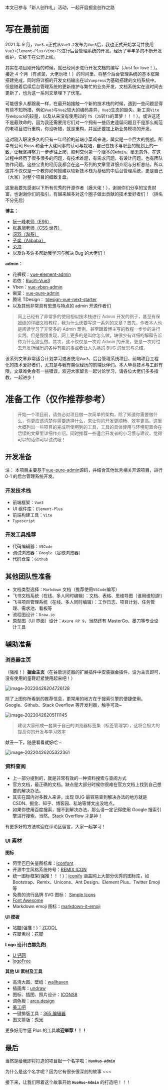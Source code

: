 本文已参与「新人创作礼」活动，一起开启掘金创作之路

# 写在最前面

2021 年 9 月，`Vue3.x`正式从`Vue3.2`发布为`Vue3`后，我也正式开始学习并使用`Vue3+Element-Plus+Vite+TS`进行后台管理系统的开发。经历了半年多的不断开发维护，它终于在公司上线。

其实在项目刚开始的时候，就已经同步进行开发文档的编写（Just for love！）。接近 4 个月（有点菜，大佬勿喷！）的时间里，将整个后台管理系统的基本框架搭建完成，同时将详细的开发文档输出在以`Vuepress`为基础搭建的文档系统中。但是随着后续后台管理系统的更新维护与繁忙的业务开发，文档系统实在没时间去更新了，也为这一系列文章埋下了伏笔。

可能很多人都跟我一样，在最开始接触一个新的技术栈的时候，遇到一些问题显得有些不知所措，例如`Vue3`与`Vue2`较大的编码差异、`Vue3`生态的缺失、新工具`Vite`与`Webpack`的较量，以及从来没有使用过的 `TS`（`JS`转`TS`的噩梦！！！）。或许这还不是最致命的，因为我还需要用它们对一个拥有一些历史遗留问题且不是那么规范的老项目进行重构，你没听错，就是重构，并且还要加上新业务模块的开发。

这对刚入职没多久的只有一年经验的前端小菜鸡来说，属实是一个巨大的挑战。所幸有公司 Boss 和全干大佬同事的认可与栽培，自己在技术与职业的规划上的一致，让我坚持努力一步步往上爬，顺利交付第一个版本的`Admin`。毫无意外，在这过程中经历了很多很多的问题，有技术难题，有需求问题，有设计问题，也有团队协作问题。这些宝贵的经历我都会在这一系列的文章里详细介绍与分析总结，所以这并不仅仅是一个教你如何搭建以较新技术栈为基础的中后台管理系统，更是自己（大家）对整个项目的细致复盘。

这里我要先感谢以下所有优秀的开源作者（膜大佬！），谢谢你们分享的宝贵财富，也谢谢你们的指引，有越来越多对这个圈子做出贡献的技术爱好者们！（排名不分先后）

**博主：**

- [阮一峰老师（ES6）](https://es6.ruanyifeng.com/)
- [张鑫旭老师（CSS 世界）](https://www.zhangxinxu.com/)
- [冴羽（淘系）](https://juejin.cn/user/712139234359182/posts)
- [子奕（Alibaba）](https://juejin.cn/user/3227821870163176/posts)
- [荣顶](https://juejin.cn/user/2858385963749223/posts)
- 以及许多许多帮助我学习与解决 Bug 的大佬们！

**admin：**

- 花裤衩：[vue-element-admin](https://github.com/PanJiaChen/vue-element-admin)
- 若依：[RuoYi-Vue3](https://github.com/yangzongzhuan/RuoYi-Vue3)
- Vben：[vue-vben-admin](https://github.com/anncwb/vue-vben-admin)
- 啝棠：[vue-pure-admin](https://github.com/xiaoxian521/vue-pure-admin)
- 腾讯 TDesign： [tdesign-vue-next-starter](https://github.com/tencent/tdesign-vue-next-starter)
- 以及其他非常具有思想与特点的 admin 开源作者们

> 网上已经有了非常多的使用相似技术栈进行 Admin 开发的例子，甚至有保姆级的详细文档教程，我为什么还要写这一系列的文章？首先，作者本人也是阅读学习了非常多的 Admin 案例，甚至跟着博主写的教程一步步的进行实践。但是慢慢发现，网上更多的是叫你怎么做，缺很少有详细的解释告诉你为什么这么做。其次，这不仅仅是一次对 Admin 的开发，更是一次对过去开发所经历的各种有趣的事或者让人头痛的 BUG 的反思与总结。

该系列文章非常适合计划学习或者使用`Vue3`、后台管理系统项目、前端项目工程化的技术爱好者们，尤其是与我有类似经历的前端伙伴们。本人毕竟技术与工龄有限，文章难免会有一些错误，欢迎大家留言一起讨论学习，请各位大佬们多多指教，一起进步！

# 准备工作（仅作推荐参考）

> 开始一个项目前，请务必对项目做一次简单的架构，除了知道你需要做什么，你更应该清楚你需要选择什么，来让你的开发更顺畅、效率更高。这里大概列出一些项目的完成所使用到的工具，工具的具体使用与环境配置会在后续的文章里详细作介绍。同时推荐一些适合开发者的小习惯与建议，觉得可以的话你可以试试哦！

## 开发准备

注： 本项目主要基于[vue-pure-admin](https://github.com/xiaoxian521/vue-pure-admin)源码，并结合其他优秀相关开源项目，进行 0-1 的后台管理系统开发。

### 开发技术栈

- 前端框架：`Vue3`
- UI 组件库：`Element-Plus`
- 前端构建工具：`Vite`
- `Typescript`

### 开发工具推荐

- 代码编辑器：`VSCode`
- 调试浏览器：`Google`（谷歌浏览器）
- 代码仓库：`Github`

## 其他团队性准备

- 文档类型选择：`Markdown` 文档（推荐使用`VSCode`编写）
- 飞书文档系统（在线、多人同时编辑）：文档、表格、思维导图（谁用谁知道!）
- 飞书项目管理系统（在线、多人同时编辑）：工作日志、项目计划、任务管理、需求池、看板等
- 流程图设计：`Draw.io`
- 原型图（UI 界面）设计：`Axure RP 9`，当然还有 MasterGo、墨刀等专业设计工具

## 辅助准备

### 浏览器主页

（强推！）**掘金主页**（在谷歌浏览器的扩展插件中安装掘金插件，设为主页即可，没有使用的童鞋赶紧使用起来吧！）

![image-20220426204726128](https://pictures-1312013355.cos.ap-guangzhou.myqcloud.com/pictures/202204262047406.png)

除了上图你所看到的推荐信息，更常用的地方在于搜索引擎的便捷使用。Google、Github、Stack Overflow 等开发利器，触手可及~

![image-20220426205111145](https://pictures-1312013355.cos.ap-guangzhou.myqcloud.com/pictures/202204262051235.png)

> 建议大家形成一套属于自己的浏览器标签集（标签管理学），这将会极大的提高你的开发与学习效率

献丑一下，随便看看就好哈 ~

![image-20220426205322361](https://pictures-1312013355.cos.ap-guangzhou.myqcloud.com/pictures/202204262053389.png)

### 资料查阅

- 上一部分提到的，就是非常有效的一种资料搜索与查阅方式
- 官方文档，最正确的文档。缺点是大部分时候你很难在官方文档上找到自己想要的解决办法。
- 其实在国内对多数人来讲，出现 BUG 最容易查到解决办法的地方就是 CSDN、掘金、知乎、博客园、私站等博文出没地点。
- 如果你使用百度搜索，搜不到解决办法，那么请一定记得使用 Google 搜索引擎进行搜索。当然，Stack Overflow 才是神！

有更多好的方法欢迎在评论区留言，大家一起学习！

### UI 素材

**图标**

- 阿里巴巴矢量图标库：[iconfont](https://www.iconfont.cn/)
- 开源中立风格系统符号：[REMIX ICON](https://remixicon.com/)
- 统一图标框架(强推！！！)：[iconify](https://icon-sets.iconify.design/) 涵盖网上大部分优秀的图标库，如 Bootstrap、Remix、Unicons、Ant Design、Element Plus、Twitter Emoji 等
- 免费的流行品牌 SVG 图标： [Simple Icons](http://simpleicons.p2hp.com/)
- [Font Awesome](http://fontawesome.p2hp.com/)
- Markdown emoji 图标：[markdown-it-emoji](https://github.com/markdown-it/markdown-it-emoji/blob/master/lib/data/full.json)

**UI 模板**

- 站酷(强推！)：[ZCOOL](https://www.zcool.com.cn/)
- 花瓣素材：[花瓣](https://huaban.com/)

**Logo 设计(白嫖免费)**

- [U 钙网](https://www.uugai.com/logoa/logo.php)
- [logoFree](http://www.logofree.cn/logo.html)

**其他 UI 素材及工具**

- 高清大图、壁纸：[wallhaven](https://wallhaven.cc/)
- 插画库：[undraw](https://undraw.co/illustrations)
- 图标、插图、照片设计：[ICONS8](https://igoutu.cn/)
- 调色板：[arco.design](https://arco.design/palette/list)
- [美工吧](https://www.meigong8.com/)
- 一键排版工具：[365 编辑器](https://www.365editor.com/?f=b&k=27dj&bd_vid=11338963295402782927)
- 图文排版：[秀米](https://xiumi.us/#/)

更多好用牛逼 Plus 的工具**欢迎举荐！！！**

## 最后

当然是给我即将打造的项目起一个名字啦：**`HuoHuo-Admin`**

为什么是这个名字呢？因为它有很长很深刻的故事 ~~~

接下来，让我们带着这个故事开始 **`HuoHuo-Admin`** 的打造吧！！！
